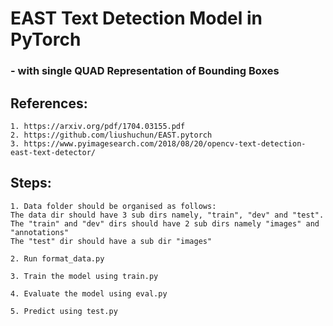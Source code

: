 # EAST Text Detection Model in PyTorch
### - with single QUAD Representation of Bounding Boxes 

## References: 

    1. https://arxiv.org/pdf/1704.03155.pdf
    2. https://github.com/liushuchun/EAST.pytorch
    3. https://www.pyimagesearch.com/2018/08/20/opencv-text-detection-east-text-detector/

## Steps:

    1. Data folder should be organised as follows:
    The data dir should have 3 sub dirs namely, "train", "dev" and "test".
    The "train" and "dev" dirs should have 2 sub dirs namely "images" and "annotations"
    The "test" dir should have a sub dir "images"
    
    2. Run format_data.py
    
    3. Train the model using train.py
    
    4. Evaluate the model using eval.py
    
    5. Predict using test.py